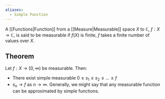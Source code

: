 ```yaml
---
aliases:
  - Simple Function
---
```

A [[Functions|Function]] from a [[Measure|Measurable]] space $X$ to $\mathbb{C}$, $f:X\to\mathbb{C}$, is said to be measurable if $f(X)$ is finite, $f$ takes a finite number of values over $X$.
## Theorem
Let $f:X\to [0,\infty)$ be measurable. Then: 
- There exist simple measurable $0\leq s_{1} \leq s_{2}\leq \dots \leq f$
- $s_n\to f$ as $n\to \infty$.
Generally, we might say that any measurable function can be approximated by simple functions.
